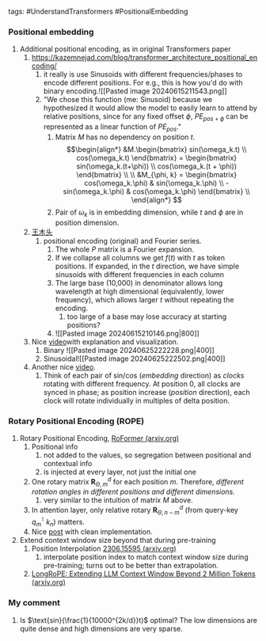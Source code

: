 tags: #UnderstandTransformers #PositionalEmbedding
### Positional embedding
1. Additional positional encoding, as in original Transformers paper
	1. https://kazemnejad.com/blog/transformer_architecture_positional_encoding/
		1. it really is use Sinusoids with different frequencies/phases to encode different positions. For e.g., this is how you'd do with binary encoding.![[Pasted image 20240615211543.png]]
		2. "We chose this function (me: Sinusoid) because we hypothesized it would allow the model to easily learn to attend by relative positions, since for any fixed offset $\phi$, $PE_{pos+\phi}$ can be represented as a linear function of $PE_{pos}$."
			1. Matrix $M$ has no dependency on position $t$. $$\begin{align*} 
				&M.\begin{bmatrix} sin(\omega_k.t) \\ cos(\omega_k.t) \end{bmatrix}
							= \begin{bmatrix} sin(\omega_k.(t+\phi)) \\ cos(\omega_k.(t + \phi)) \end{bmatrix} \\
							\\
				&M_{\phi, k} = \begin{bmatrix} cos(\omega_k.\phi) & sin(\omega_k.\phi) \\ 
							-sin(\omega_k.\phi) & cos(\omega_k.\phi) \end{bmatrix} \\
				 \end{align*} $$
			 2. Pair of $\omega_k$ is in embedding dimension, while $t$ and $\phi$ are in position dimension. 
	2. [王木头](https://youtu.be/GGLr-TtKguA?t=4096)
		1. positional encoding (original) and Fourier series. 
			1. The whole $P$ matrix is a Fourier expansion. 
			2. If we collapse all columns we get $f(t)$ with $t$ as token positions. If expanded, in the $t$ direction, we have simple sinusoids with different frequencies in each column
			4. The large base (10,000) in denominator allows long wavelength at high dimensional (equivalently, lower frequency), which allows larger $t$ without repeating the encoding.
				1. too large of a base may lose accuracy at starting positions?
			5. ![[Pasted image 20240615210146.png|800]]
	3. Nice [video](https://youtu.be/T3OT8kqoqjc)with explanation and visualization. 
		1. Binary ![[Pasted image 20240625222228.png|400]]
		2. Sinusoidal![[Pasted image 20240625222502.png|400]]
	4. Another nice [video](https://youtu.be/BkyEZwAf-Rw). 
		1. Think of each pair of sin/cos (*embedding* direction) as *clocks* rotating with different frequency. At position 0, all clocks are synced in phase; as position increase (*position* direction), each clock will rotate individually in multiples of delta position.

### Rotary Positional Encoding (ROPE)
1. Rotary Positional Encoding, [RoFormer (arxiv.org)](https://arxiv.org/pdf/2104.09864)
	1. Positional info
		1. not added to the values, so segregation between positional and contextual info
		2. is injected at every layer, not just the initial one
	2. One rotary matrix $\mathbf{R}_{\Theta, m}^d$ for each position $m$. Therefore, *different rotation angles in different positions and different dimensions.*
		1. very similar to the intuition of matrix $M$ above.
	3. In attention layer, only relative rotary $\mathbf{R}_{\Theta, n-m}^d$ (from query-key ${q}_m^{\intercal}\ k_n$) matters.
	4. Nice [post](https://blog.eleuther.ai/rotary-embeddings/) with clean implementation. 
2. Extend context window size beyond that during pre-training
	1. Position Interpolation [2306.15595 (arxiv.org)](https://arxiv.org/pdf/2306.15595)
		1. interpolate position index to match context window size during pre-training; turns out to be better than extrapolation.
	2. [LongRoPE: Extending LLM Context Window Beyond 2 Million Tokens (arxiv.org)](https://arxiv.org/pdf/2402.13753)

### My comment
1. Is $\text{sin}(\frac{1}{10000^{2k/d}}t)$ optimal? The low dimensions are quite dense and high dimensions are very sparse.